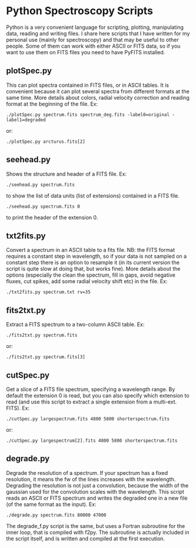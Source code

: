 Python Spectroscopy Scripts
===========================


Python is a very convenient language for scripting, plotting, manipulating data, reading and writing files. I share here scripts that I have written for my personal use (mainly for spectroscopy) and that may be useful to other people. Some of them can work with either ASCII or FITS data, so if you want to use them on FITS files you need to have PyFITS installed.


plotSpec.py
-----------
This can plot spectra contained in FITS files, or in ASCII tables. It is convenient because it can plot several spectra from different formats at the same time. More details about colors, radial velocity correction and reading format at the beginning of the file. Ex:

    ./plotSpec.py spectrum.fits spectrum_deg.fits -label0=original -label1=degraded

or:

    ./plotSpec.py arcturus.fits[2]


seehead.py
-----------
Shows the structure and header of a FITS file. Ex:

    ./seehead.py spectrum.fits

to show the list of data units (list of extensions) contained in a FITS file.

    ./seehead.py spectrum.fits 0

to print the header of the extension 0.


txt2fits.py
-----------
Convert a spectrum in an ASCII table to a fits file. NB: the FITS format requires a constant step in wavelength, so if your data is not sampled on a constant step there is an option to resample it (in its current version the script is quite slow at doing that, but works fine). More details about the options (especially the clean the spectrum, fill in gaps, avoid negative fluxes, cut spikes, add some radial velocity shift etc) in the file. Ex:

    ./txt2fits.py spectrum.txt rv=35 


fits2txt.py
-----------
Extract a FITS spectrum to a two-column ASCII table. Ex:

    ./fits2txt.py spectrum.fits

or:

    ./fits2txt.py spectrum.fits[3]


cutSpec.py
-----------
Get a slice of a FITS file spectrum, specifying a wavelength range. By default the extension 0 is read, but you can also specify which extension to read (and use this script to extract a single extension from a multi-ext. FITS). Ex:

    ./cutSpec.py largespectrum.fits 4800 5800 shorterspectrum.fits

or:

    ./cutSpec.py largespectrum[2].fits 4800 5800 shorterspectrum.fits


degrade.py
----------
Degrade the resolution of a spectrum. If your spectrum has a fixed resolution, it means the fw of the lines increases with the wavelength. Degrading the resolution is not just a convolution, because the width of the gaussian used for the convolution scales with the wavelength. This script reads an ASCII or FITS spectrum and writes the degraded one in a new file (of the same format as the input). Ex:

    ./degrade.py spectrum.fits 80000 47000

The degrade_f.py script is the same, but uses a Fortran subroutine for the inner loop, that is compiled with f2py. The subroutine is actually included in the script itself, and is written and compiled at the first execution.

